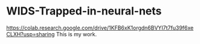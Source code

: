 # WIDS-Trapped-in-neural-nets
https://colab.research.google.com/drive/1KFB6xK1orgdn6BVYI7t7fu39f6xeCLXH?usp=sharing
This is my work.

